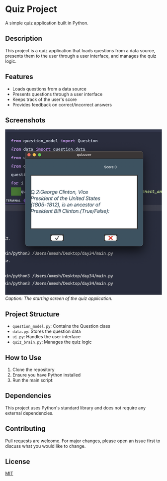 # Quiz Project

A simple quiz application built in Python.

## Description

This project is a quiz application that loads questions from a data source, presents them to the user through a user interface, and manages the quiz logic.

## Features

- Loads questions from a data source
- Presents questions through a user interface
- Keeps track of the user's score
- Provides feedback on correct/incorrect answers

## Screenshots

![Quiz Start Screen](quiz.png)
*Caption: The starting screen of the quiz application.*


## Project Structure

- `question_model.py`: Contains the Question class
- `data.py`: Stores the question data
- `ui.py`: Handles the user interface
- `quiz_brain.py`: Manages the quiz logic

## How to Use

1. Clone the repository
2. Ensure you have Python installed
3. Run the main script:

## Dependencies

This project uses Python's standard library and does not require any external dependencies.

## Contributing

Pull requests are welcome. For major changes, please open an issue first to discuss what you would like to change.

## License

[MIT](https://choosealicense.com/licenses/mit/)
